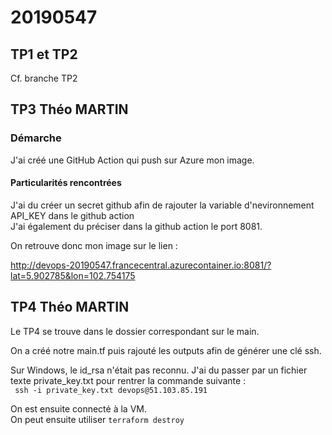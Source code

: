 # 20190547

## TP1 et TP2 

Cf. branche TP2

## TP3 Théo MARTIN

### Démarche

J'ai créé une GitHub Action qui push sur Azure mon image. 

#### Particularités rencontrées 

J'ai du créer un secret github afin de rajouter la variable d'nevironnement API_KEY dans le github action  
J'ai également du préciser dans la github action le port 8081.


On retrouve donc mon image sur le lien : 

http://devops-20190547.francecentral.azurecontainer.io:8081/?lat=5.902785&lon=102.754175

## TP4 Théo MARTIN

Le TP4 se trouve dans le dossier correspondant sur le main.  

On a créé notre main.tf puis rajouté les outputs afin de générer une clé ssh.  

Sur Windows, le id_rsa n'était pas reconnu. J'ai du passer par un fichier texte private_key.txt pour rentrer la commande suivante :  
```  ssh -i private_key.txt devops@51.103.85.191 ```  

On est ensuite connecté à la VM.  
On peut ensuite utiliser ``` terraform destroy ```
